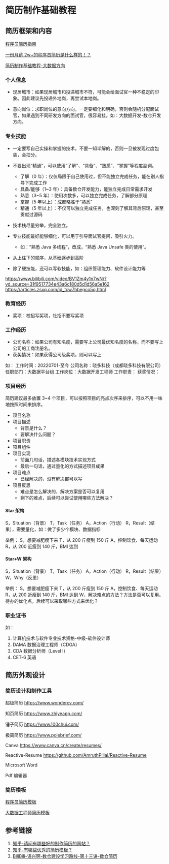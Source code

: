 # 简历制作基础教程


## 简历框架和内容

[程序员简历指南](work/career/interview/简历/程序员简历指南.md)

[一份月薪 2w+的程序员简历是什么样的！？](https://mp.weixin.qq.com/s/MEghJzMuUqKmggwe03vGRg)

[简历制作基础教程-大数据方向](work/career/interview/简历/简历制作基础教程-大数据方向.md)

### 个人信息

- 现居城市：如果现居城市和投递城市不符，可能会给面试官一种不稳定的印象。因此建议先投递外地岗，再尝试本地岗。

- 意向岗位：求职岗位的意向方向，一定要细化和明确，否则会随机分配面试官，如果遇到不同研发方向的面试官，很容易挂。如：大数据开发-数仓开发方向。

### 专业技能

- 一定要写自己实操和掌握的技术，不要一知半解的，否则一旦被发现过度包装，会扣分。

- 不要出现“精通”，可以使用“了解”、“具备”、“熟悉”、“掌握”等程度副词。
	- 了解（0 年）：仅仅局限于自己使用过，但不能独立完成任务，能在别人指导下完成工作
	- 具备/能够（1~3 年）：具备数仓开发能力，能独立完成日常需求开发
	- 熟悉（3~5 年）：使用次数多，可以独立完成任务，了解部分原理 
	- 掌握（5 年以上）：成都略胜于“熟悉”
	- 精通（5 年以上）：不仅可以独立完成任务，也深刻了解其背后原理，甚至贡献过源码

- 技术栈尽量穷举，完全独立。

- 专业技能最好能够细化，可以用于引导面试官提问，吸引火力。
	- 如：“熟悉 Java 多线程”，改成，“熟悉 Java Unsafe 类的使用”。

- 从上往下的顺序，从基础逐步到高阶

- 除了硬技能，还可以写软技能，如：组织管理能力、软件设计能力等

https://www.bilibili.com/video/BV1Zm4y1n7wN/?vd_source=31f9517734e43a6c180d5d1d56a5e162
https://articles.zsxq.com/id_tcw7hbegco5q.html

### 教育经历

- 奖项：校招写奖项，社招不要写奖项

### 工作经历

- 公司名称：如果公司有知名度，需要写上公司最优知名度的名称，而不要写上公司的工商注册名。
- 获奖情况：如果获得公司级奖项，则可以写上

如：
工作时间：20220701-至今
公司名称：晓多科技（成都晓多科技有限公司）
任职部门：大数据平台组
工作岗位：大数据开发工程师
工作职责：
获奖情况：

### 项目经历

简历建议最多放置 3~4 个项目，可以按照项目的亮点次序来排序，可以不用一味地按照时间来排序。

- 项目名称
- 项目描述
	- 背景是什么？
	- 要解决什么问题？
- 项目职责
- 项目组件
- 项目实现
	- 前面几句话，描述各模块技术实现方式
	- 最后一句话，通过量化的方式描述项目成果
- 项目难点
	- 已经解决的，没有解决都可以写
- 项目反思
	- 难点是怎么解决的，解决方案是否可以复用
	- 剩下的难点，后续可以尝试使用哪些方法解决？

#### Star 架构

S，Situation（背景）
T，Task（任务）
A，Action（行动）
R，Result（结果），需要量化，如：做了多少个模块、数据指标

举例：
S，想要减肥瘦下来
T，从 200 斤瘦到 150 斤
A，控制饮食、每天运动
R，从 200 近瘦到 140 斤，BMI 达到

#### Star+W 架构

S，Situation（背景）
T，Task（任务）
A，Action（行动）
R，Result（结果）
W，Why（反思）

举例：
S，想要减肥瘦下来
T，从 200 斤瘦到 150 斤
A，控制饮食、每天运动
R，从 200 近瘦到 140 斤，BMI 达到
W，解决难点的方法？方法是否可以复用。待办的优化点，后续可以采取哪些方式来优化？


### 职业证书

如：
1. 计算机技术与软件专业技术资格-中级-软件设计师
2. DAMA 数据治理工程师（CDGA）
3. CDA 数据分析师（Level I）
4. CET-6 英语

## 简历外观设计

### 简历设计和制作工具

超级简历
https://www.wondercv.com/

知页简历
https://www.zhiyeapp.com/

锤子简历
https://www.100chui.com/

极简简历
https://www.polebrief.com/

Canva
https://www.canva.cn/create/resumes/

Reactive-Resume
https://github.com/AmruthPillai/Reactive-Resume

Microsoft Word

Pdf 编辑器

### 简历模板

[程序员简历模板](work/career/interview/简历/简历模板/程序员简历模板.md)

[大数据工程师简历模板](work/career/interview/简历/简历模板/大数据工程师简历模板.md)


## 参考链接

1. [知乎-请问有哪些好的制作简历的网站？](https://www.zhihu.com/question/24413066/answer/2542859763)
2. [知乎-有哪些优秀的简历模板？](https://www.zhihu.com/question/23734172/answer/1122434021)
3. [BiliBili-语兴啊-数仓建设学习路线-第十三讲-数仓简历](https://www.bilibili.com/video/BV1td4y1Y7n1/)
